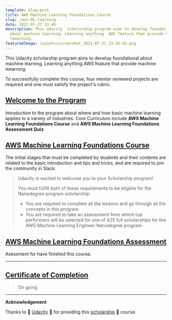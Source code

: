 ```yaml
---
template: blog-post
title: AWS Machine Learning Foundations Course
slug: /aws-ML-learning
date: 2021-07-27 13:45
description: This Udacity  scholarship program aims to develop foundational
  about machine learning. Learning anything  AWS feature that provide machine
  leearning.
featuredImage: /assets/screenshot_2021-07-27_13-33-35.png
---
```

This Udacity  scholarship program aims to develop foundational about machine learning. Learning anything  AWS feature that provide machine leearning.

To successfully complete this course, four mentor reviewed projects are required and one must satisfy the project's rubric.

## [Welcome to the Program](#)



Introduction to the program about where and how basic  machine learning applies to a variety of industries. Core Curriculum  include **AWS Machine Learning Foundations Course** and **AWS Machine Learning Foundations Assessment Quiz**

## [AWS Machine Learning Foundations Course ](https://trijuhari.netlify.app/Introduction-to-ML)

The initial stages that must be completed by students and their contents are related to the basic introduction and tips and tricks, and are required to join the community in Slack.
&nbsp;

> Udacity is excited to welcome you to your Scholarship program! 
>
> You must fulfill both of these requirements to be eligible for the Nanodegree program scholarship:
>
> * You are required to complete all the lessons and go through all the concepts in this program.
> * You are required to take an assessment from which top performers will be selected for one of 425 full scholarships for the AWS Machine Learning Engineer Nanodegree program.  

## [AWS Machine Learning Foundations Assessment ](https://trijuhari.netlify.app/Asessment-coure)

Asessment for have  finished this course.

- - -

## [Certificate of Completion](https://confirm.udacity.com/DCPLKGXW)

> On going

- - -

**Acknowledgement**

Thanks to :raised_hands: [Udacity](https://www.udacity.com/) :raised_hands: for providing this [scholarship](https://www.udacity.com/scholarships/aws-machine-learning-scholarship-program?bsft_aaid=affd8710-61ff-4001-baca-1d4a7303381d&bsft_eid=59a6d0dc-022b-038c-1ead-ac8a1d641e03&utm_campaign=sch_600_2021-06-15_ndxxx_aws-ml-last-chance_global&utm_source=blueshift&utm_medium=email&bsft_clkid=cb58e060-c41a-4d5f-bb88-5f9a9eb10f46&bsft_uid=7d94fe45-ff81-4eb8-bf71-a3aaebb76ea6&bsft_mid=1e27940e-306b-453a-8919-2943cbca92ff&bsft_mime_type=html&bsft_ek=2021-06-18T22%3A02%3A25Z&bsft_lx=2&bsft_tv=32) :tada: course.